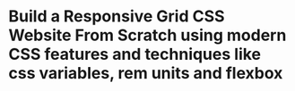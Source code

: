 # Build a Responsive Grid CSS Website From Scratch using modern CSS features and techniques like css variables, rem units and flexbox

